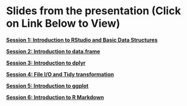 Slides from the presentation (Click on Link Below to View)
=============================

[**Session 1: Introduction to RStudio and Basic Data Structures**](http://htmlpreview.github.io/?https://github.com/sumeetpalsingh/R_course/blob/master/Presentations/Session1_Presentation.html)

[**Session 2: Introduction to data.frame**](http://htmlpreview.github.io/?https://github.com/sumeetpalsingh/R_course/blob/master/Presentations/Session2_Presentation.html)

[**Session 3: Introduction to dplyr**](http://htmlpreview.github.io/?https://github.com/sumeetpalsingh/R_course/blob/master/Presentations/Session3_Presentation.html)

[**Session 4: File I/O and Tidy transformation**](http://htmlpreview.github.io/?https://github.com/sumeetpalsingh/R_course/blob/master/Presentations/Session4_Presentation.html)

[**Session 5: Introduction to ggplot**](http://htmlpreview.github.io/?https://github.com/sumeetpalsingh/R_course/blob/master/Presentations/Session5_Presentation.html)

[**Session 6: Introduction to R Markdown**](http://htmlpreview.github.io/?https://github.com/sumeetpalsingh/R_course/blob/master/Presentations/Session6_Presentation.html)
